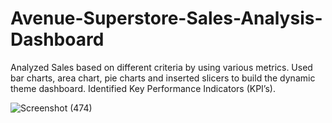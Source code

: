 # Avenue-Superstore-Sales-Analysis-Dashboard
Analyzed Sales based on different criteria by using various metrics. Used bar charts, area chart, pie charts and inserted slicers to build the dynamic theme dashboard. Identified Key Performance Indicators (KPI’s).

![Screenshot (474)](https://user-images.githubusercontent.com/92477493/220188273-d91191bc-6b4a-488c-a248-c6255cbc4c0a.png)
